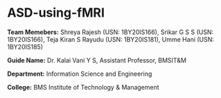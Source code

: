# ASD-using-fMRI
**Team Memebers:**
Shreya Rajesh (USN: 1BY20IS166),
Srikar G S S (USN: 1BY20IS166),
Teja Kiran S Rayudu (USN: 1BY20IS181),
Umme Hani (USN: 1BY20IS185)

**Guide Name:**
Dr. Kalai Vani Y S, Assistant Professor, BMSIT&M

**Department:** Information Science and Engineering

**College:** BMS Institute of Technology & Management
